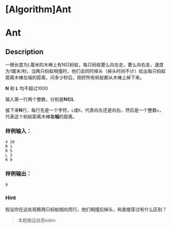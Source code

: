 # [Algorithm]Ant

# Ant

## Description

一根长度为L厘米的木棒上有N只蚂蚁，每只蚂蚁要么向左走，要么向右走，速度为1厘米/秒。当两只蚂蚁相撞时，他们会同时掉头（掉头时间不计）给出每只蚂蚁距离木棒左端的距离，问多少秒后，刚好所有蚂蚁都从木棒上掉下来。

**N** 和 **L** 均不超过1000

输入第一行两个整数，分别是**N**和**L**

接下来**N**行，每行先是一个字符，`L`或`R`，代表向左还是向右，然后是一个整数`x`，代表这个蚂蚁距离木棒**左端**的距离。

### 样例输入：

```
4 10
R 1
R 5
L 3
R 9

```

### 样例输出：

```
9

```

### Hint

假设你在远处观察两只蚂蚁相向而行，他们相撞后掉头，和直接穿过有什么区别？

> 本题搬运自原eden